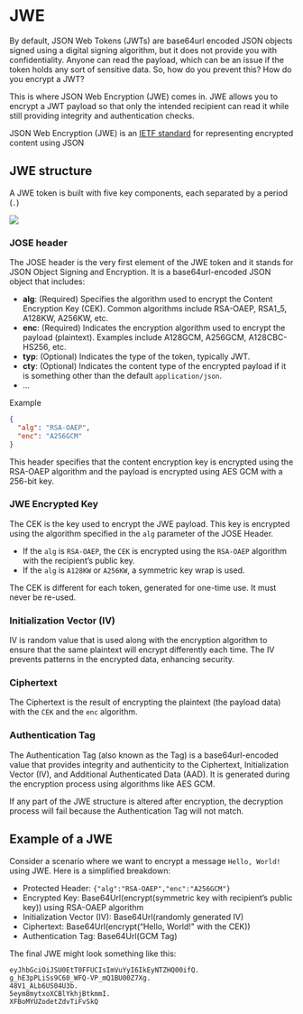 # JWE

By default, JSON Web Tokens (JWTs) are base64url encoded JSON objects signed using a digital signing algorithm, but it does not provide you with confidentiality. Anyone can read the payload, which can be an issue if the token holds any sort of sensitive data. So, how do you prevent this? How do you encrypt a JWT?

This is where JSON Web Encryption (JWE) comes in. JWE allows you to encrypt a JWT payload so that only the intended recipient can read it while still providing integrity and authentication checks.

JSON Web Encryption (JWE) is an [IETF standard](https://datatracker.ietf.org/doc/html/rfc7516) for representing encrypted content using JSON

## JWE structure

A JWE token is built with five key components, each separated by a period (`.`)

![](https://i.imgur.com/xan7nPp.png)

### JOSE header

The JOSE header is the very first element of the JWE token and it stands for JSON Object Signing and Encryption. It is a base64url-encoded JSON object that includes:

- **alg**: (Required) Specifies the algorithm used to encrypt the Content Encryption Key (CEK). Common algorithms include RSA-OAEP, RSA1_5, A128KW, A256KW, etc.
- **enc**: (Required) Indicates the encryption algorithm used to encrypt the payload (plaintext). Examples include A128GCM, A256GCM, A128CBC-HS256, etc.
- **typ**: (Optional) Indicates the type of the token, typically JWT.
- **cty**: (Optional) Indicates the content type of the encrypted payload if it is something other than the default `application/json`.
- ...

Example

```json
{
  "alg": "RSA-OAEP",
  "enc": "A256GCM"
}
```
This header specifies that the content encryption key is encrypted using the RSA-OAEP algorithm and the payload is encrypted using AES GCM with a 256-bit key.

### JWE Encrypted Key

The CEK is the key used to encrypt the JWE payload. This key is encrypted using the algorithm specified in the `alg` parameter of the JOSE Header.

- If the `alg` is `RSA-OAEP`, the `CEK` is encrypted using the `RSA-OAEP` algorithm with the recipient’s public key.
- If the `alg` is `A128KW` or `A256KW`, a symmetric key wrap is used.


The CEK is different for each token, generated for one-time use. It must never be re-used.

### Initialization Vector (IV)

IV is random value that is used along with the encryption algorithm to ensure that the same plaintext will encrypt differently each time. The IV prevents patterns in the encrypted data, enhancing security.

### Ciphertext

The Ciphertext is the result of encrypting the plaintext (the payload data) with the `CEK` and the `enc` algorithm.

### Authentication Tag

The Authentication Tag (also known as the Tag) is a base64url-encoded value that provides integrity and authenticity to the Ciphertext, Initialization Vector (IV), and Additional Authenticated Data (AAD). It is generated during the encryption process using algorithms like AES GCM.

If any part of the JWE structure is altered after encryption, the decryption process will fail because the Authentication Tag will not match.

## Example of a JWE

Consider a scenario where we want to encrypt a message `Hello, World!` using JWE. Here is a simplified breakdown:

- Protected Header: `{"alg":"RSA-OAEP","enc":"A256GCM"}`
- Encrypted Key: Base64Url(encrypt(symmetric key with recipient’s public key)) using RSA-OAEP algorithm
- Initialization Vector (IV): Base64Url(randomly generated IV)
- Ciphertext: Base64Url(encrypt(“Hello, World!" with the CEK))
- Authentication Tag: Base64Url(GCM Tag)

The final JWE might look something like this:

```
eyJhbGciOiJSU0EtT0FFUCIsImVuYyI6IkEyNTZHQ00ifQ.
g_hE3pPLiSs9C60_WFQ-VP_mQ1BU00Z7Xg.
48V1_ALb6US04U3b.
5eym8mytxoXCBlYkhjBtkmmI.
XFBoMYUZodetZdvTiFvSkQ
```
